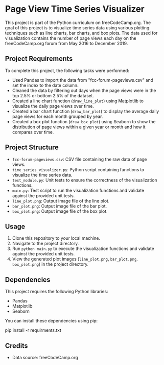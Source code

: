 # Page View Time Series Visualizer

This project is part of the Python curriculum on freeCodeCamp.org. The goal of this project is to visualize time series data using various plotting techniques such as line charts, bar charts, and box plots. The data used for visualization contains the number of page views each day on the freeCodeCamp.org forum from May 2016 to December 2019.

## Project Requirements

To complete this project, the following tasks were performed:

- Used Pandas to import the data from "fcc-forum-pageviews.csv" and set the index to the date column.
- Cleaned the data by filtering out days when the page views were in the top 2.5% or bottom 2.5% of the dataset.
- Created a line chart function (`draw_line_plot`) using Matplotlib to visualize the daily page views over time.
- Created a bar chart function (`draw_bar_plot`) to display the average daily page views for each month grouped by year.
- Created a box plot function (`draw_box_plot`) using Seaborn to show the distribution of page views within a given year or month and how it compares over time.

## Project Structure

- `fcc-forum-pageviews.csv`: CSV file containing the raw data of page views.
- `time_series_visualizer.py`: Python script containing functions to visualize the time series data.
- `test_module.py`: Unit tests to ensure the correctness of the visualization functions.
- `main.py`: Test script to run the visualization functions and validate against the provided unit tests.
- `line_plot.png`: Output image file of the line plot.
- `bar_plot.png`: Output image file of the bar plot.
- `box_plot.png`: Output image file of the box plot.

## Usage

1. Clone this repository to your local machine.
2. Navigate to the project directory.
3. Run `python main.py` to execute the visualization functions and validate against the provided unit tests.
4. View the generated plot images (`line_plot.png`, `bar_plot.png`, `box_plot.png`) in the project directory.

## Dependencies

This project requires the following Python libraries:

- Pandas
- Matplotlib
- Seaborn

You can install these dependencies using pip:

pip install -r requirments.txt


## Credits

- Data source: freeCodeCamp.org

